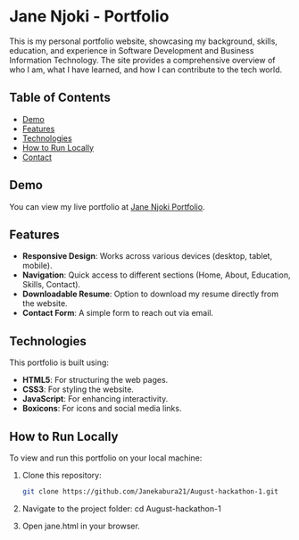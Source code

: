 # Jane Njoki - Portfolio

This is my personal portfolio website, showcasing my background, skills, education, and experience in Software Development and Business Information Technology. The site provides a comprehensive overview of who I am, what I have learned, and how I can contribute to the tech world.

## Table of Contents
- [Demo](#demo)
- [Features](#features)
- [Technologies](#technologies)
- [How to Run Locally](#how-to-run-locally)
- [Contact](#contact)

## Demo
You can view my live portfolio at [Jane Njoki Portfolio](https://github.com/Janekabura21).

## Features
- **Responsive Design**: Works across various devices (desktop, tablet, mobile).
- **Navigation**: Quick access to different sections (Home, About, Education, Skills, Contact).
- **Downloadable Resume**: Option to download my resume directly from the website.
- **Contact Form**: A simple form to reach out via email.

## Technologies
This portfolio is built using:
- **HTML5**: For structuring the web pages.
- **CSS3**: For styling the website.
- **JavaScript**: For enhancing interactivity.
- **Boxicons**: For icons and social media links.

## How to Run Locally
To view and run this portfolio on your local machine:

1. Clone this repository:
   ```bash
   git clone https://github.com/Janekabura21/August-hackathon-1.git

2. Navigate to the project folder:
   cd August-hackathon-1

3. Open jane.html in your browser.
